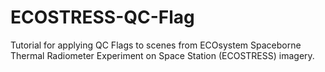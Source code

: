 # ECOSTRESS-QC-Flag
Tutorial for applying QC Flags to scenes from ECOsystem Spaceborne Thermal Radiometer Experiment on Space Station (ECOSTRESS) imagery.
